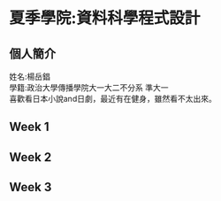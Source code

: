 # 夏季學院:資料科學程式設計   
## 個人簡介
姓名:楊岳錩   
學籍:政治大學傳播學院大一大二不分系    準大一     
喜歡看日本小說and日劇，最近有在健身，雖然看不太出來。   

## Week 1   
## Week 2   
## Week 3   

